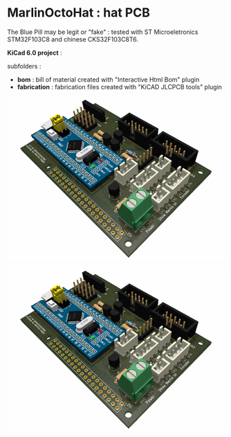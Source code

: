 # MarlinOctoHat : hat PCB
 
The Blue Pill may be legit or "fake" : tested with ST Microeletronics STM32F103C8 and chinese CKS32F103C8T6.

**KiCad 6.0 project** :

subfolders :

- **bom** : bill of material created with "Interactive Html Bom" plugin
- **fabrication** : fabrication files created with "KiCAD JLCPCB tools" plugin

![](https://github.com/yet-another-average-joe/MarlinOctoHat/blob/main/_pictures/MarlinOctoHat.png)

![](https://github.com/yet-another-average-joe/MarlinOctoHat/blob/main/_pictures/MarlinOctoHat.png)



